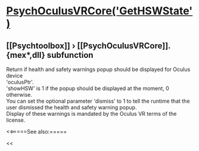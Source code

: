 # [PsychOculusVRCore('GetHSWState')](PsychOculusVRCore-GetHSWState) 
## [[Psychtoolbox]] &#8250; [[PsychOculusVRCore]].{mex*,dll} subfunction


Return if health and safety warnings popup should be displayed for Oculus device  
'oculusPtr'.  
'showHSW' is 1 if the popup should be displayed at the moment, 0 otherwise.  
You can set the optional parameter 'dismiss' to 1 to tell the runtime that the  
user dismissed the health and safety warning popup.  
Display of these warnings is mandated by the Oculus VR terms of the license.  
  


<<=====See also:=====

<<